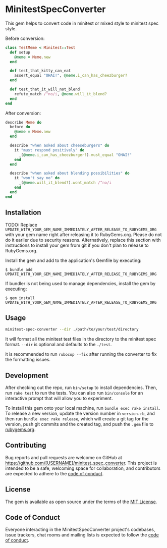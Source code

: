 # MinitestSpecConverter

This gem helps to convert code in minitest or mixed style to minitest spec style.

Before conversion:

```ruby
class TestMeme < Minitest::Test
  def setup
    @meme = Meme.new
  end

  def test_that_kitty_can_eat
    assert_equal "OHAI!", @meme.i_can_has_cheezburger?
  end

  def test_that_it_will_not_blend
    refute_match /^no/i, @meme.will_it_blend?
  end
end
```

After conversion:

```ruby
describe Meme do
  before do
    @meme = Meme.new
  end

  describe "when asked about cheeseburgers" do
    it "must respond positively" do
      _(@meme.i_can_has_cheezburger?).must_equal "OHAI!"
    end
  end

  describe "when asked about blending possibilities" do
    it "won't say no" do
      _(@meme.will_it_blend?).wont_match /^no/i
    end
  end
end
```

## Installation

TODO: Replace `UPDATE_WITH_YOUR_GEM_NAME_IMMEDIATELY_AFTER_RELEASE_TO_RUBYGEMS_ORG` with your gem name right after releasing it to RubyGems.org. Please do not do it earlier due to security reasons. Alternatively, replace this section with instructions to install your gem from git if you don't plan to release to RubyGems.org.

Install the gem and add to the application's Gemfile by executing:

    $ bundle add UPDATE_WITH_YOUR_GEM_NAME_IMMEDIATELY_AFTER_RELEASE_TO_RUBYGEMS_ORG

If bundler is not being used to manage dependencies, install the gem by executing:

    $ gem install UPDATE_WITH_YOUR_GEM_NAME_IMMEDIATELY_AFTER_RELEASE_TO_RUBYGEMS_ORG

## Usage

```bash
minitest-spec-converter --dir ./path/to/your/test/directory
```

It will format all the minitest test files in the directory to the minitest spec format. `--dir` is optional and defaults to the `./test`.

it is recommended to run `rubocop --fix` after running the converter to fix the formatting issues.

## Development

After checking out the repo, run `bin/setup` to install dependencies. Then, run `rake test` to run the tests. You can also run `bin/console` for an interactive prompt that will allow you to experiment.

To install this gem onto your local machine, run `bundle exec rake install`. To release a new version, update the version number in `version.rb`, and then run `bundle exec rake release`, which will create a git tag for the version, push git commits and the created tag, and push the `.gem` file to [rubygems.org](https://rubygems.org).

## Contributing

Bug reports and pull requests are welcome on GitHub at https://github.com/[USERNAME]/minitest_spec_converter. This project is intended to be a safe, welcoming space for collaboration, and contributors are expected to adhere to the [code of conduct](https://github.com/[USERNAME]/minitest_spec_converter/blob/master/CODE_OF_CONDUCT.md).

## License

The gem is available as open source under the terms of the [MIT License](https://opensource.org/licenses/MIT).

## Code of Conduct

Everyone interacting in the MinitestSpecConverter project's codebases, issue trackers, chat rooms and mailing lists is expected to follow the [code of conduct](https://github.com/[USERNAME]/minitest_spec_converter/blob/master/CODE_OF_CONDUCT.md).
